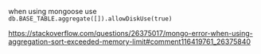 when using mongoose use `db.BASE_TABLE.aggregate([]).allowDiskUse(true)`

https://stackoverflow.com/questions/26375017/mongo-error-when-using-aggregation-sort-exceeded-memory-limit#comment116419761_26375840
